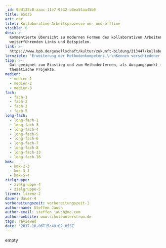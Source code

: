 ```yaml
---
_id: 9dd135c0-aaac-11e7-9532-b3ea54aa45b9
title: e5os5
art: oer
titel: Kollaborative Arbeitsprozesse on- und offline
visible: 0
desc: >-
  Kommentierte Übersicht zu modernen Formen des kollaborativen Arbeitens incl.
  weiterführenden Links und Beispielen.
link: >-
  https://www.bpb.de/gesellschaft/kultur/zukunft-bildung/213447/kollaborative-arbeitsprozesse
lernziele: "Erweiterung der Methodenkompetenz.\r\nKennen verschiedener Formen des Zusammenarbeitens on- und offline."
tipp: >-
  Gut geeignet zum Einstieg und zum Methodenlernen, als Ausgangspunkt für eigene
  thematische Projekte.
medien:
  - medien-1
  - medien-2
  - medien-3
fach:
  - fach-1
  - fach-2
  - fach-3
  - fach-5
long-fach:
  - long-fach-1
  - long-fach-3
  - long-fach-4
  - long-fach-5
  - long-fach-6
  - long-fach-7
  - long-fach-8
  - long-fach-13
  - long-fach-16
kmk:
  - kmk-2-3
  - kmk-3-1
  - kmk-5-4
zielgruppe:
  - zielgruppe-4
  - zielgruppe-5
lizenz: lizenz-2
dauer: dauer-4
vorbereitungszeit: vorbereitungszeit-1
author-name: Steffen Jauch
author-email: steffen_jauch@me.com
author-website: www.schuleunterstrom.de
tags: reviewed
date: '2017-10-06T15:40:02.055Z'
---
```

empty
